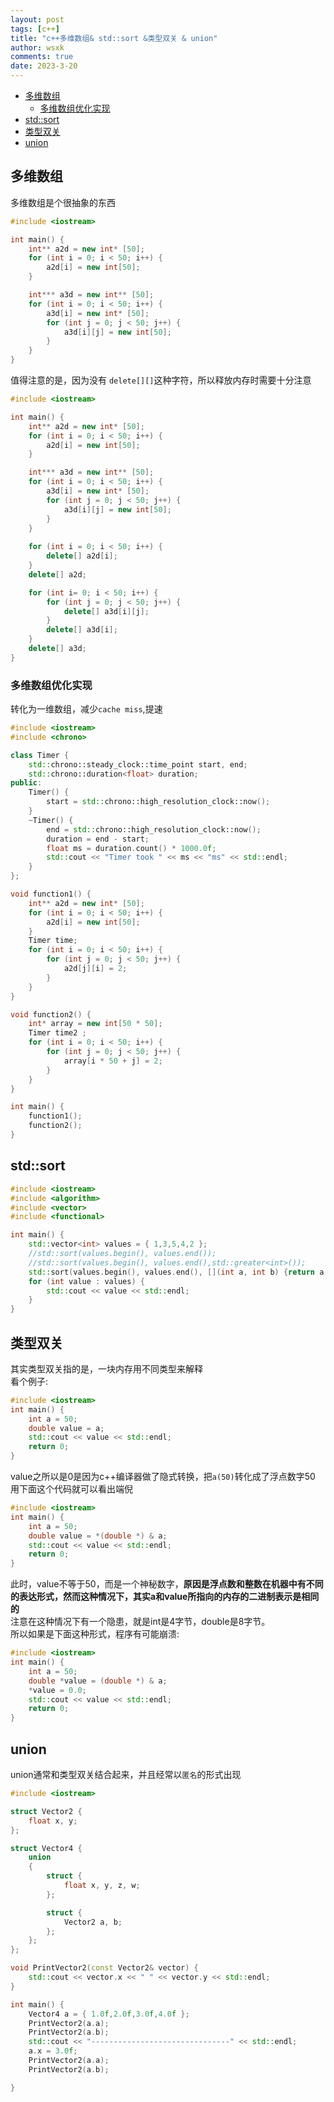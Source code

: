 ```yaml
---
layout: post
tags: [c++]
title: "c++多维数组& std::sort &类型双关 & union"
author: wsxk
comments: true
date: 2023-3-20
---
```


- [多维数组](#多维数组)
	- [多维数组优化实现](#多维数组优化实现)
- [std::sort](#stdsort)
- [类型双关](#类型双关)
- [union](#union)


## 多维数组<br>
多维数组是个很抽象的东西<br>
```c++
#include <iostream>

int main() {
	int** a2d = new int* [50];
	for (int i = 0; i < 50; i++) {
		a2d[i] = new int[50];
	}

	int*** a3d = new int** [50];
	for (int i = 0; i < 50; i++) {
		a3d[i] = new int* [50];
		for (int j = 0; j < 50; j++) {
			a3d[i][j] = new int[50];
		}
	}
}
```
值得注意的是，因为没有 `delete[][]`这种字符，所以释放内存时需要十分注意<br>
```c++
#include <iostream>

int main() {
	int** a2d = new int* [50];
	for (int i = 0; i < 50; i++) {
		a2d[i] = new int[50];
	}

	int*** a3d = new int** [50];
	for (int i = 0; i < 50; i++) {
		a3d[i] = new int* [50];
		for (int j = 0; j < 50; j++) {
			a3d[i][j] = new int[50];
		}
	}
	
	for (int i = 0; i < 50; i++) {
		delete[] a2d[i];
	}
	delete[] a2d;

	for (int i= 0; i < 50; i++) {
		for (int j = 0; j < 50; j++) {
			delete[] a3d[i][j];
		}
		delete[] a3d[i];
	}
	delete[] a3d;
}
```

### 多维数组优化实现<br>
转化为一维数组，减少`cache miss`,提速<br>
```c++
#include <iostream>
#include <chrono>

class Timer {
	std::chrono::steady_clock::time_point start, end;
	std::chrono::duration<float> duration;
public:
	Timer() {
		start = std::chrono::high_resolution_clock::now();
	}
	~Timer() {
		end = std::chrono::high_resolution_clock::now();
		duration = end - start;
		float ms = duration.count() * 1000.0f;
		std::cout << "Timer took " << ms << "ms" << std::endl;
	}
};

void function1() {
	int** a2d = new int* [50];
	for (int i = 0; i < 50; i++) {
		a2d[i] = new int[50];
	}
	Timer time;
	for (int i = 0; i < 50; i++) {
		for (int j = 0; j < 50; j++) {
			a2d[j][i] = 2;
		}
	}
}

void function2() {
	int* array = new int[50 * 50];
	Timer time2 ;
	for (int i = 0; i < 50; i++) {
		for (int j = 0; j < 50; j++) {
			array[i * 50 + j] = 2;
		}
	}
}

int main() {
	function1();
	function2();
}
```

## std::sort<br>
```c++
#include <iostream>
#include <algorithm>
#include <vector>
#include <functional>

int main() {
	std::vector<int> values = { 1,3,5,4,2 };
	//std::sort(values.begin(), values.end());
	//std::sort(values.begin(), values.end(),std::greater<int>());
	std::sort(values.begin(), values.end(), [](int a, int b) {return a > b; });
	for (int value : values) {
		std::cout << value << std::endl;
	}
}
```

## 类型双关<br>
其实类型双关指的是，一块内存用不同类型来解释<br>
看个例子:<br>
```c++
#include <iostream>
int main() {
	int a = 50;
	double value = a;
	std::cout << value << std::endl;
	return 0;
}
```
value之所以是0是因为c++编译器做了隐式转换，把`a(50)`转化成了浮点数字50<br>
用下面这个代码就可以看出端倪<br>
```c++
#include <iostream>
int main() {
	int a = 50;
	double value = *(double *) & a;
	std::cout << value << std::endl;
	return 0;
}
```
此时，value不等于50，而是一个神秘数字，**原因是浮点数和整数在机器中有不同的表达形式，然而这种情况下，其实a和value所指向的内存的二进制表示是相同的**<br>
注意在这种情况下有一个隐患，就是int是4字节，double是8字节。<br>
所以如果是下面这种形式，程序有可能崩溃:<br>
```c++
#include <iostream>
int main() {
	int a = 50;
	double *value = (double *) & a;
	*value = 0.0;
	std::cout << value << std::endl;
	return 0;
}
```

## union<br>
union通常和类型双关结合起来，并且经常以`匿名`的形式出现<br>
```c++
#include <iostream>

struct Vector2 {
	float x, y;
};

struct Vector4 {
	union 
	{
		struct {
			float x, y, z, w;
		};

		struct {
			Vector2 a, b;
		};
	};
};

void PrintVector2(const Vector2& vector) {
	std::cout << vector.x << " " << vector.y << std::endl;
}

int main() {
	Vector4 a = { 1.0f,2.0f,3.0f,4.0f };
	PrintVector2(a.a);
	PrintVector2(a.b);
	std::cout << "-------------------------------" << std::endl;
	a.x = 3.0f;
	PrintVector2(a.a);
	PrintVector2(a.b);

}
```